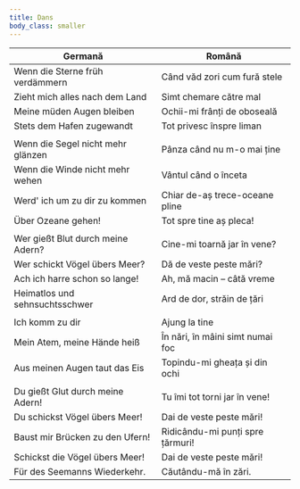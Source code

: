 ```yaml
---
title: Dans
body_class: smaller
---
```



| Germană | Română |
| --- | --- |
| Wenn die Sterne früh verdämmern | Când văd zori cum fură stele |
| Zieht mich alles nach dem Land | Simt chemare către mal |
| Meine müden Augen bleiben | Ochii-mi frânți de oboseală |
| Stets dem Hafen zugewandt | Tot privesc înspre liman |
|  |  |
| Wenn die Segel nicht mehr glänzen | Pânza când nu m-o mai ține |
| Wenn die Winde nicht mehr wehen | Vântul când o înceta |
| Werd' ich um zu dir zu kommen | Chiar de-aș trece-oceane pline |
| Über Ozeane gehen! | Tot spre tine aș pleca! |
|  |  |
| Wer gießt Blut durch meine Adern? | Cine-mi toarnă jar în vene? |
| Wer schickt Vögel übers Meer? | Dă de veste peste mări? |
| Ach ich harre schon so lange! | Ah, mă macin – câtă vreme |
| Heimatlos und sehnsuchtsschwer | Ard de dor, străin de țări |
|  |  |
| Ich komm zu dir | Ajung la tine |
| Mein Atem, meine Hände heiß | În nări, în mâini simt numai foc |
| Aus meinen Augen taut das Eis | Topindu-mi gheața și din ochi |
|  |  |
| Du gießt Glut durch meine Adern! | Tu îmi tot torni jar în vene! |
| Du schickst Vögel übers Meer! | Dai de veste peste mări! |
| Baust mir Brücken zu den Ufern! | Ridicându-mi punți spre țărmuri! |
| Schickst die Vögel übers Meer! | Dai de veste peste mări! |
| Für des Seemanns Wiederkehr. | Căutându-mă în zări. |
